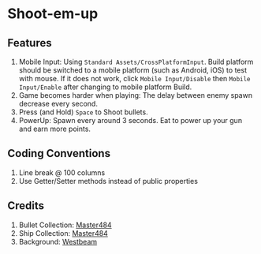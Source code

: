 # Shoot-em-up

## Features
1. Mobile Input: Using `Standard Assets/CrossPlatformInput`. Build platform should be switched to a mobile platform (such as Android, iOS) to test with mouse. If it does not work, click `Mobile Input/Disable` then `Mobile Input/Enable` after changing to mobile platform Build.
2. Game becomes harder when playing: The delay between enemy spawn decrease every second.
3. Press (and Hold) `Space` to Shoot bullets.
4. PowerUp: Spawn every around 3 seconds. Eat to power up your gun and earn more points.

## Coding Conventions
1. Line break @ 100 columns
2. Use Getter/Setter methods instead of public properties

## Credits
1. Bullet Collection: [Master484](http://m484games.ucoz.com/)
2. Ship Collection: [Master484](http://m484games.ucoz.com/)
3. Background: [Westbeam](https://opengameart.org/content/space-background-1)